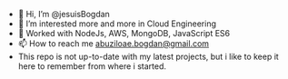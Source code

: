 - 👋 Hi, I’m @jesuisBogdan
- 👀 I’m interested more and more in Cloud Engineering
- 💞️ Worked with NodeJs, AWS, MongoDB, JavaScript ES6
- 📫 How to reach me abuziloae.bogdan@gmail.com
- This repo is not up-to-date with my latest projects, but i like to keep it here to remember from where i started.
<!---
jesuisBogdan/jesuisBogdan is a ✨ special ✨ repository because its `README.md` (this file) appears on your GitHub profile.
You can click the Preview link to take a look at your changes.
--->
